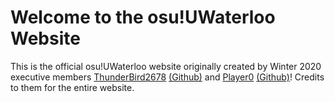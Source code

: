# Welcome to the osu!UWaterloo Website

This is the official osu!UWaterloo website originally created by Winter 2020 executive members [ThunderBird2678](https://osu.ppy.sh/users/3388082) [(Github)](https://github.com/k74huang) and [Player0](https://osu.ppy.sh/users/3662205) [(Github)](https://github.com/JerryZhu99)! Credits to them for the entire website.
